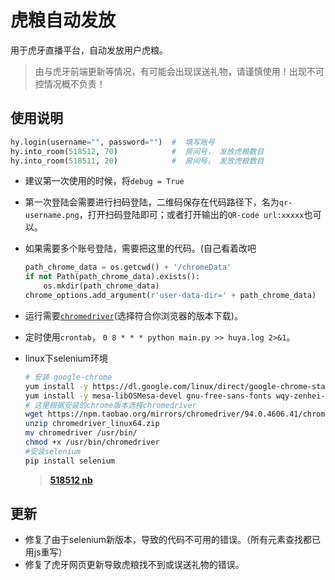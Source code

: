 # 虎粮自动发放

用于虎牙直播平台，自动发放用户虎粮。
> 由与虎牙前端更新等情况，有可能会出现误送礼物，请谨慎使用！出现不可控情况概不负责！

## 使用说明

```python
hy.login(username="", password="")  #  填写账号
hy.into_room(518512, 70)			#  房间号， 发放虎粮数目
hy.into_room(518511, 20)			#  房间号， 发放虎粮数目
```
- 建议第一次使用的时候，将`debug = True`
- 第一次登陆会需要进行扫码登陆，二维码保存在代码路径下，名为`qr-username.png`，打开扫码登陆即可；或者打开输出的`QR-code url:xxxxx`也可以。

- 如果需要多个账号登陆，需要把这里的代码。(自己看着改吧

  ```python
  path_chrome_data = os.getcwd() + '/chromeData'
  if not Path(path_chrome_data).exists():
      os.mkdir(path_chrome_data)
  chrome_options.add_argument(r'user-data-dir=' + path_chrome_data)
  ```

- 运行需要[`chromedriver`](https://registry.npmmirror.com/binary.html?path=chromedriver/)(选择符合你浏览器的版本下载)。

- 定时使用`crontab`， `0 8 * * * python main.py >> huya.log 2>&1`。

- linux下selenium环境

  ```sh
  # 安装 google-chrome
  yum install -y https://dl.google.com/linux/direct/google-chrome-stable_current_x86_64.rpm
  yum install -y mesa-libOSMesa-devel gnu-free-sans-fonts wqy-zenhei-fonts
  # 这里根据安装的chrome版本选择chromedriver
  wget https://npm.taobao.org/mirrors/chromedriver/94.0.4606.41/chromedriver_linux64.zip
  unzip chromedriver_linux64.zip
  mv chromedriver /usr/bin/
  chmod +x /usr/bin/chromedriver
  #安装selenium
  pip install selenium 
  ```

  > [**518512 nb**](https://huya.com/518512)


## 更新

 - 修复了由于selenium新版本，导致的代码不可用的错误。（所有元素查找都已用js重写）
 - 修复了虎牙网页更新导致虎粮找不到或误送礼物的错误。